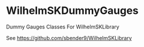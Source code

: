 # WilhelmSKDummyGauges
Dummy Gauges Classes For WilhelmSKLibrary

See https://github.com/sbender9/WilhelmSKLibrary
